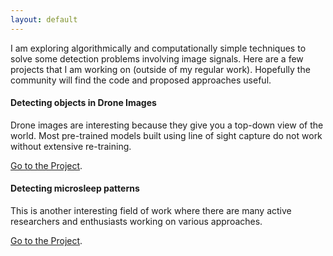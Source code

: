 ```yaml
---
layout: default
---
```


<!--- Text can be **bold**, _italic_, or ~~strikethrough~~. --->

I am exploring algorithmically and computationally simple techniques to solve some detection problems involving image signals. Here are a few projects that I am working on (outside of my regular work). Hopefully the community will find the code and proposed approaches useful. 

#### Detecting objects in Drone Images
Drone images are interesting because they give you a top-down view of the world. Most pre-trained models built using line of sight capture do not work without extensive re-training. 

[Go to the Project](https://github.com/ravigt/Nautilus/tree/main/DroneVision).

#### Detecting microsleep patterns
This is another interesting field of work where there are many active researchers and enthusiasts working on various approaches. 

[Go to the Project](https://github.com/ravigt/Nautilus/tree/main/MicroSleep).
 
